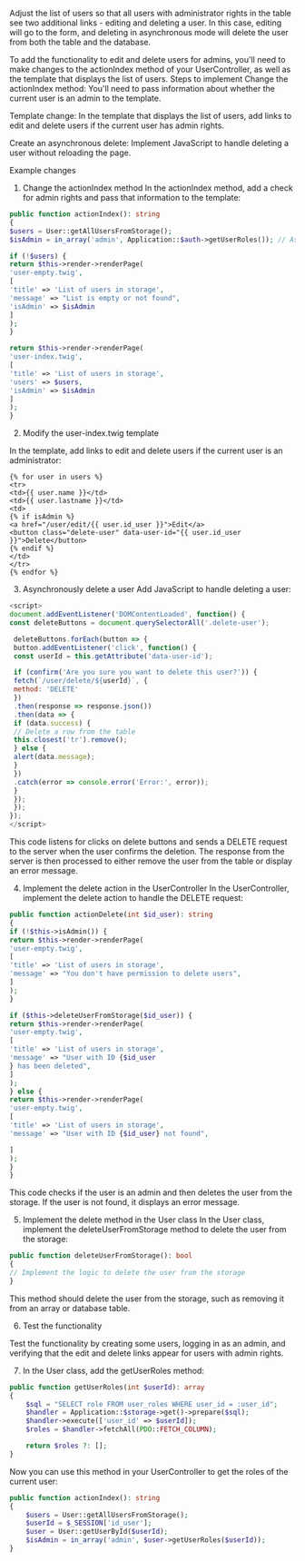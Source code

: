 Adjust the list of users so that all users with administrator rights in the table see two additional links - editing and deleting a user. In this case, editing will go to the form, and deleting in asynchronous mode will delete the user from both the table and the database.

To add the functionality to edit and delete users for admins, you'll need to make changes to the actionIndex method of your UserController, as well as the template that displays the list of users.
Steps to implement Change the actionIndex method: You'll need to pass information about whether the current user is an admin to the template.

Template change: In the template that displays the list of users, add links to edit and delete users if the current user has admin rights.

Create an asynchronous delete: Implement JavaScript to handle deleting a user without reloading the page.

Example changes

1. Change the actionIndex method
   In the actionIndex method, add a check for admin rights and pass that information to the template:

```php
public function actionIndex(): string
{
$users = User::getAllUsersFromStorage();
$isAdmin = in_array('admin', Application::$auth->getUserRoles()); // Assumes you have a method to get user roles

if (!$users) {
return $this->render->renderPage(
'user-empty.twig',
[
'title' => 'List of users in storage',
'message' => "List is empty or not found",
'isAdmin' => $isAdmin
]
);
}

return $this->render->renderPage(
'user-index.twig',
[
'title' => 'List of users in storage',
'users' => $users,
'isAdmin' => $isAdmin
]
);
}
```

2. Modify the user-index.twig template

In the template, add links to edit and delete users if the current user is an administrator:

```twig
{% for user in users %}
<tr>
<td>{{ user.name }}</td>
<td>{{ user.lastname }}</td>
<td>
{% if isAdmin %}
<a href="/user/edit/{{ user.id_user }}">Edit</a>
<button class="delete-user" data-user-id="{{ user.id_user }}">Delete</button>
{% endif %}
</td>
</tr>
{% endfor %}
```

3. Asynchronously delete a user
   Add JavaScript to handle deleting a user:

```javascript
<script>
document.addEventListener('DOMContentLoaded', function() {
const deleteButtons = document.querySelectorAll('.delete-user');

 deleteButtons.forEach(button => {
 button.addEventListener('click', function() {
 const userId = this.getAttribute('data-user-id');

 if (confirm('Are you sure you want to delete this user?')) {
 fetch(`/user/delete/${userId}`, {
 method: 'DELETE'
 })
 .then(response => response.json())
 .then(data => {
 if (data.success) {
 // Delete a row from the table
 this.closest('tr').remove();
 } else {
 alert(data.message);
 }
 })
 .catch(error => console.error('Error:', error));
 }
 });
 });
});
</script>
```

This code listens for clicks on delete buttons and sends a DELETE request to the server when the user confirms the deletion. The response from the server is then processed to either remove the user from the table or display an error message.

4. Implement the delete action in the UserController
   In the UserController, implement the delete action to handle the DELETE request:

```php
public function actionDelete(int $id_user): string
{
if (!$this->isAdmin()) {
return $this->render->renderPage(
'user-empty.twig',
[
'title' => 'List of users in storage',
'message' => "You don't have permission to delete users",
]
);
}

if ($this->deleteUserFromStorage($id_user)) {
return $this->render->renderPage(
'user-empty.twig',
[
'title' => 'List of users in storage',
'message' => "User with ID {$id_user
} has been deleted",
]
);
} else {
return $this->render->renderPage(
'user-empty.twig',
[
'title' => 'List of users in storage',
'message' => "User with ID {$id_user} not found",

]
);
}
}
```

This code checks if the user is an admin and then deletes the user from the storage. If the user is not found, it displays an error message.

5. Implement the delete method in the User class
   In the User class, implement the deleteUserFromStorage method to delete the user from the storage:

```php
public function deleteUserFromStorage(): bool
{
// Implement the logic to delete the user from the storage
}
```

This method should delete the user from the storage, such as removing it from an array or database table.

6. Test the functionality

Test the functionality by creating some users, logging in as an admin, and verifying that the edit and delete links appear for users with admin rights.

7. In the User class, add the getUserRoles method:

```php
public function getUserRoles(int $userId): array
{
    $sql = "SELECT role FROM user_roles WHERE user_id = :user_id";
    $handler = Application::$storage->get()->prepare($sql);
    $handler->execute(['user_id' => $userId]);
    $roles = $handler->fetchAll(PDO::FETCH_COLUMN);

    return $roles ?: [];
}
```

Now you can use this method in your UserController to get the roles of the current user:

```php
public function actionIndex(): string
{
    $users = User::getAllUsersFromStorage();
    $userId = $_SESSION['id_user'];
    $user = User::getUserById($userId);
    $isAdmin = in_array('admin', $user->getUserRoles($userId));
}
```
